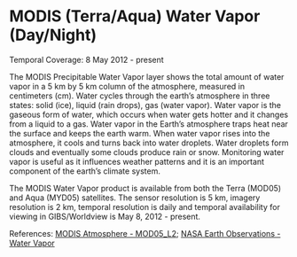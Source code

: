 # MODIS (Terra/Aqua) Water Vapor (Day/Night)
Temporal Coverage: 8 May 2012 - present

The MODIS Precipitable Water Vapor layer shows the total amount of water vapor in a 5 km by 5 km column of the atmosphere, measured in centimeters (cm). Water cycles through the earth’s atmosphere in three states: solid (ice), liquid (rain drops), gas (water vapor). Water vapor is the gaseous form of water, which occurs when water gets hotter and it changes from a liquid to a gas. Water vapor in the Earth’s atmosphere traps heat near the surface and keeps the earth warm. When water vapor rises into the atmosphere, it cools and turns back into water droplets. Water droplets form clouds and eventually some clouds produce rain or snow. Monitoring water vapor is useful as it influences weather patterns and it is an important component of the earth’s climate system.  

The MODIS Water Vapor product is available from both the Terra (MOD05) and Aqua (MYD05) satellites. The sensor resolution is 5 km, imagery resolution is 2 km, temporal resolution is daily and temporal availability for viewing in GIBS/Worldview is May 8, 2012 - present.

References: [MODIS Atmosphere - MOD05_L2](http://modis-atmos.gsfc.nasa.gov/MOD05_L2/index.html); [NASA Earth Observations - Water Vapor](http://neo.sci.gsfc.nasa.gov/view.php?datasetId=MYDAL2_M_SKY_WV)
